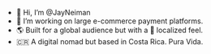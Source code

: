 - 👋 Hi, I’m @JayNeiman
- 👀 I’m working on large e-commerce payment platforms.
- 🌎 Built for a global audience but with a 🎯 localized feel.
- 🇨🇷 A digital nomad but based in Costa Rica. Pura Vida.
